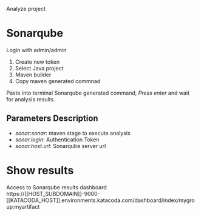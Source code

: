 Analyze project

# Sonarqube

Login with admin/admin

1. Create new token
2. Select Java project
3. Maven builder
4. Copy maven generated commnad

Paste into terminal Sonarqube generated command, *Press enter* and wait for analysis results.

## Parameters Description

* *sonar:sonar*: maven stage to execute analysis
* *sonar.login*: Authentication Token
* *sonar.host.url*: Sonarqube server url

# Show results

Access to Sonarqube results dashboard https://[[HOST_SUBDOMAIN]]-9000-[[KATACODA_HOST]].environments.katacoda.com/dashboard/index/mygroup:myartifact

